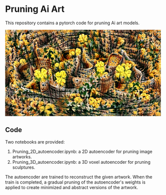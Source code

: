 # Pruning Ai Art
This repository contains a pytorch code for pruning Ai art models. 


![Model Architecture](/samples/yellow_flowers.gif)


## Code

Two notebooks are provided: 
1. Pruning_2D_autoencoder.ipynb: a 2D autoencoder for pruning image artworks.
2. Pruning_3D_autoencoder.ipynb: a 3D voxel autoencoder for pruning sculptures. 

The autoencoder are trained to reconstruct the given artwork. When the train is completed, a gradual pruning of the autoencoder's weights is applied to create minimized and abstract versions of the artwork. 
